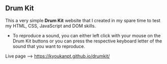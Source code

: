 <h2>Drum Kit</h2>

<p>This a very simple <strong>Drum Kit</strong> website that I created in my spare time to test my HTML, CSS, JavaScript and DOM skills.</p>

- To reproduce a sound, you can either left click with your mouse on the Drum Kit buttons or you can press the respective keyboard letter of the sound that you want to reproduce. 

Live page --> https://kyoukanpt.github.io/drumkit/
